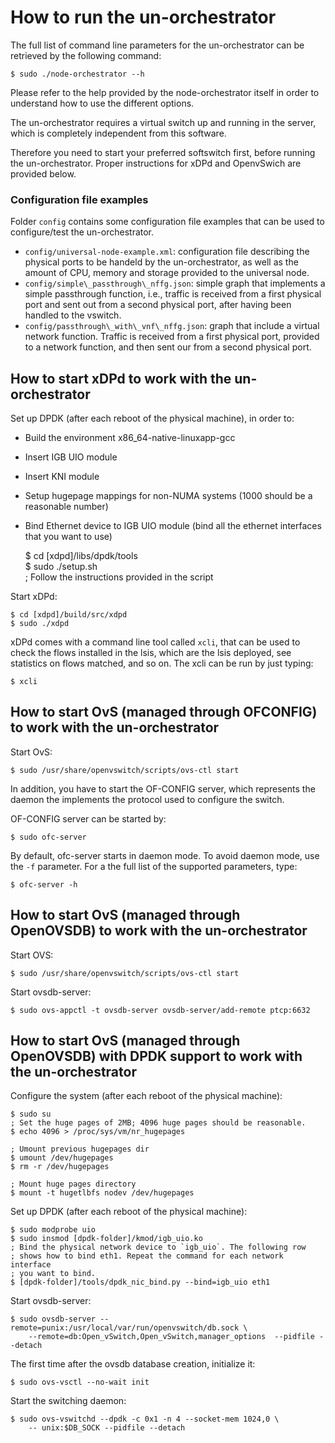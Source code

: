 # How to run the un-orchestrator

The full list of command line parameters for the un-orchestrator can be
retrieved by the following command:
  
    $ sudo ./node-orchestrator --h

Please refer to the help provided by the node-orchestrator itself in order to
understand how to use the different options.

The un-orchestrator requires a virtual switch up and running in the server,
which is completely independent from this software.

Therefore you need to start your preferred softswitch first, before running
the un-orchestrator. Proper instructions for xDPd and OpenvSwich are provided
below.


### Configuration file examples

Folder `config` contains some configuration file examples that can be used 
to configure/test the un-orchestrator.

  * `config/universal-node-example.xml`: configuration file describing
    the physical ports to be handeld by the un-orchestrator, as well as
    the amount of CPU, memory and storage provided to the universal node.
  * `config/simple\_passthrough\_nffg.json`: simple graph that implements
    a simple passthrough function, i.e., traffic is received from a first
    physical port and sent out from a second physical port, after having
    been handled to the vswitch.
  * `config/passthrough\_with\_vnf\_nffg.json`: graph that include a virtual
    network function. Traffic is received from a first physical port, provided
    to a network function, and then sent our from a second physical port.


## How to start xDPd to work with the un-orchestrator

Set up DPDK (after each reboot of the physical machine), in order to:

  * Build the environment x86_64-native-linuxapp-gcc
  * Insert IGB UIO module
  * Insert KNI module
  * Setup hugepage mappings for non-NUMA systems (1000 should be a reasonable
    number)
  * Bind Ethernet device to IGB UIO module (bind all the ethernet interfaces
    that you want to use)

	$ cd [xdpd]/libs/dpdk/tools  
	$ sudo ./setup.sh  
	; Follow the instructions provided in the script


Start xDPd:

	$ cd [xdpd]/build/src/xdpd
	$ sudo ./xdpd
    
xDPd comes with a command line tool called `xcli`, that can be used to check 
the  flows installed in the lsis, which are the lsis deployed, see statistics 
on flows matched, and so on. The xcli can be run by just typing:

	$ xcli


## How to start OvS (managed through OFCONFIG) to work with the un-orchestrator

Start OvS:

	$ sudo /usr/share/openvswitch/scripts/ovs-ctl start

In addition, you have to start the OF-CONFIG server, which represents the
daemon the implements the protocol used to configure the switch.

OF-CONFIG server can be started by:

	$ sudo ofc-server

By default, ofc-server starts in daemon mode. To avoid daemon mode, use the
`-f` parameter.
For a the full list of the supported parameters, type:

    $ ofc-server -h
    

## How to start OvS (managed through OpenOVSDB) to work with the un-orchestrator
    
Start OVS:

	$ sudo /usr/share/openvswitch/scripts/ovs-ctl start

Start ovsdb-server:

	$ sudo ovs-appctl -t ovsdb-server ovsdb-server/add-remote ptcp:6632
	
## How to start OvS (managed through OpenOVSDB) with DPDK support to work with the un-orchestrator

Configure the system (after each reboot of the physical machine):

	$ sudo su
	; Set the huge pages of 2MB; 4096 huge pages should be reasonable.
	$ echo 4096 > /proc/sys/vm/nr_hugepages
	
	; Umount previous hugepages dir
	$ umount /dev/hugepages
	$ rm -r /dev/hugepages
	
	; Mount huge pages directory
	$ mount -t hugetlbfs nodev /dev/hugepages
	
Set up DPDK (after each reboot of the physical machine):

	$ sudo modprobe uio
	$ sudo insmod [dpdk-folder]/kmod/igb_uio.ko
	; Bind the physical network device to `igb_uio`. The following row
	; shows how to bind eth1. Repeat the command for each network interface
	; you want to bind.
	$ [dpdk-folder]/tools/dpdk_nic_bind.py --bind=igb_uio eth1

Start ovsdb-server:

	$ sudo ovsdb-server --remote=punix:/usr/local/var/run/openvswitch/db.sock \
		--remote=db:Open_vSwitch,Open_vSwitch,manager_options  --pidfile --detach
	
The first time after the ovsdb database creation, initialize it:

	$ sudo ovs-vsctl --no-wait init

Start the switching daemon:	

	$ sudo ovs-vswitchd --dpdk -c 0x1 -n 4 --socket-mem 1024,0 \
		-- unix:$DB_SOCK --pidfile --detach
		
